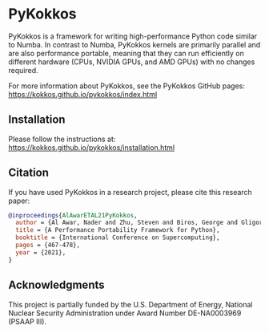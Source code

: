# PyKokkos

PyKokkos is a framework for writing high-performance Python code
similar to Numba. In contrast to Numba, PyKokkos kernels are primarily
parallel and are also performance portable, meaning that they can run
efficiently on different hardware (CPUs, NVIDIA GPUs, and AMD GPUs)
with no changes required.

For more information about PyKokkos, see the PyKokkos GitHub pages:
https://kokkos.github.io/pykokkos/index.html

## Installation

Please follow the instructions at:
https://kokkos.github.io/pykokkos/installation.html

## Citation

If you have used PyKokkos in a research project, please cite this
research paper:

```bibtex
@inproceedings{AlAwarETAL21PyKokkos,
  author = {Al Awar, Nader and Zhu, Steven and Biros, George and Gligoric, Milos},
  title = {A Performance Portability Framework for Python},
  booktitle = {International Conference on Supercomputing},
  pages = {467-478},
  year = {2021},
}
```

## Acknowledgments

This project is partially funded by the U.S. Department of Energy,
National Nuclear Security Administration under Award Number
DE-NA0003969 (PSAAP III).
